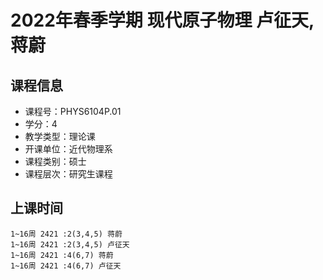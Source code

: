 # 2022年春季学期 现代原子物理 卢征天, 蒋蔚






## 课程信息

- 课程号：PHYS6104P.01
- 学分：4
- 教学类型：理论课
- 开课单位：近代物理系
- 课程类别：硕士
- 课程层次：研究生课程

## 上课时间

```
1~16周 2421 :2(3,4,5) 蒋蔚
1~16周 2421 :2(3,4,5) 卢征天
1~16周 2421 :4(6,7) 蒋蔚
1~16周 2421 :4(6,7) 卢征天
```

